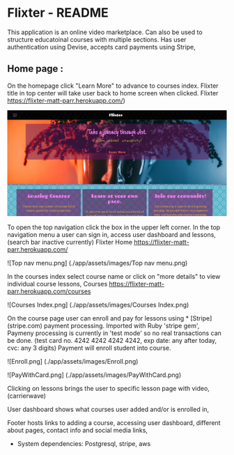 # Flixter - README
This application is an online video marketplace. Can also be used to structure educatoinal courses with multiple sections. Has user authentication using Devise, accepts card payments using Stripe,

## Home page :
On the homepage click "Learn More" to advance to courses index. Flixter title in top center will take user back to home screen when clicked.
Flixter https://flixter-matt-parr.herokuapp.com/)

![Homepage.png](./app/assets/images/Homepage.png)

To open the top navigation click the box in the upper left corner. In the top navigation menu a user can sign in, access user dashboard and lessons, (search bar inactive currently)
Flixter Home https://flixter-matt-parr.herokuapp.com/

![Top nav menu.png] (./app/assets/images/Top nav menu.png)

In the courses index select course name or click on "more details" to view individual course lessons,
Courses https://flixter-matt-parr.herokuapp.com/courses

![Courses Index.png] (./app/assets/images/Courses Index.png)

On the course page user can enroll and pay for lessons using * [Stripe] (stripe.com) payment processing. Imported with Ruby 'stripe gem',
Paymeny processing is currently in 'test mode' so no real transactions can be done. (test card no. 4242 4242 4242 4242, exp date: any after today,
cvc: any 3 digits) Payment will enroll student into course.

![Enroll.png] (./app/assets/images/Enroll.png)

![PayWithCard.png] (./app/assets/images/PayWithCard.png)

Clicking on lessons brings the user to specific lesson page with video, (carrierwave)

User dashboard shows what courses user added and/or is enrolled in,

Footer hosts links to adding a course, accessing user dashboard, different about pages, contact info and social media links,

* System dependencies: Postgresql, stripe, aws

